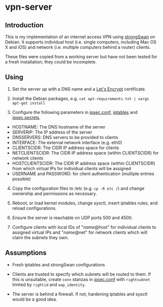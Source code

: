 vpn-server
==========


Introduction
------------

This is my implementation of an internet access VPN using
[strongSwan](https://www.strongswan.org/) on Debian. It supports individual
host (i.e. single computers, including Mac OS X and iOS) and network (i.e.
multiple computers behind a router) clients.

These files were copied from a working server but have not been tested for a
fresh installation; they could be incomplete. 


Using
-----

1. Set the server up with a DNS name and a
[Let's Encrypt](https://letsencrypt.org/) certificate.

2. Install the Debian packages, e.g.
`cat apt-requirements.txt | xargs apt-get install`

3. Configure the following parameters in [ipsec.conf](etc/ipsec.conf),
[iptables](etc/iptables.save) and [ipsec.secrets](etc/ipsec.secrets).

  * HOSTNAME: The DNS hostname of the server
  * SERVERIP: The IP address of the server
  * DNSSERVERS: DNS servers to be provided to clients
  * INTERFACE: The external network interface (e.g. eth0)
  * CLIENTSCIDR: The CIDR IP address space for clients
  * NETCLIENTSCIDR: The CIDR IP address space (within CLIENTSCIDR) for network
    clients
  * HOSTCLIENTSCIDR: The CIDR IP address space (within CLIENTSCIDR) from which
    virtual IPs for individual clients will be assigned
  * USERNAME and PASSWORD: for client authentication (multiple entries
    possible)

4. Copy the configuration files to /etc (e.g. `cp -R etc /`) and change
ownership and permissions as necessary.

5. Reboot, or load kernel modules, change sysctl, insert iptables rules, and
reload configurations.

6. Ensure the server is reachable on UDP ports 500 and 4500.

7. Configure clients with local IDs of "*name*@host" for individual clients to
assigned virtual IPs and "*name*@net" for network clients which will claim the
subnets they own.


Assumptions
-----------

* Fresh iptables and strongSwan configurations

* Clients are trusted to specify which subnets will be routed to them. If this
is unsuitable, create `conn` stanzas in [ipsec.conf](etc/ipsec.conf) with
`rightsubnet` limited by `rightid` and `eap_identity`.
 
* The server is behind a firewall. If not, hardening iptables and sysctl would
 be a good idea.


